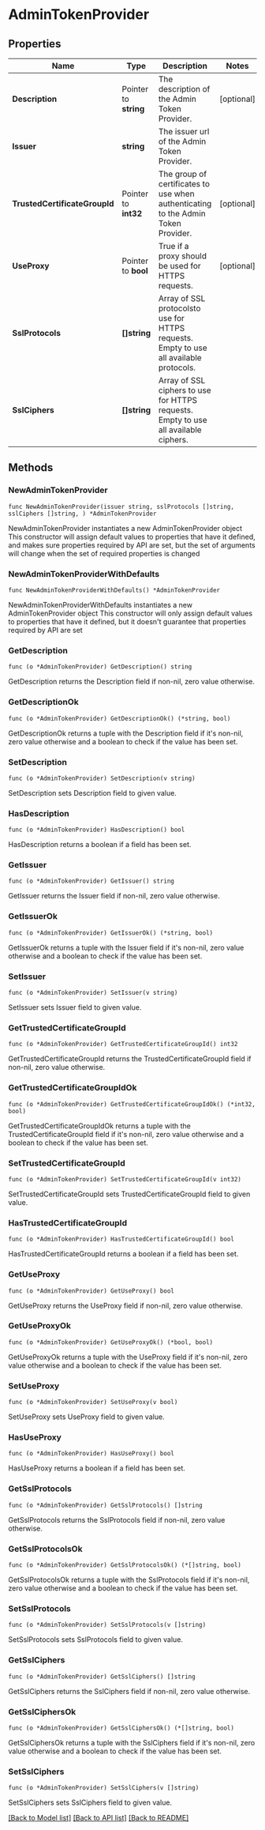 # AdminTokenProvider

## Properties

Name | Type | Description | Notes
------------ | ------------- | ------------- | -------------
**Description** | Pointer to **string** | The description of the Admin Token Provider. | [optional] 
**Issuer** | **string** | The issuer url of the Admin Token Provider. | 
**TrustedCertificateGroupId** | Pointer to **int32** | The group of certificates to use when authenticating to the Admin Token Provider. | [optional] 
**UseProxy** | Pointer to **bool** | True if a proxy should be used for HTTPS requests. | [optional] 
**SslProtocols** | **[]string** | Array of SSL protocolsto use for HTTPS requests. Empty to use all available protocols. | 
**SslCiphers** | **[]string** | Array of SSL ciphers to use for HTTPS requests. Empty to use all available ciphers. | 

## Methods

### NewAdminTokenProvider

`func NewAdminTokenProvider(issuer string, sslProtocols []string, sslCiphers []string, ) *AdminTokenProvider`

NewAdminTokenProvider instantiates a new AdminTokenProvider object
This constructor will assign default values to properties that have it defined,
and makes sure properties required by API are set, but the set of arguments
will change when the set of required properties is changed

### NewAdminTokenProviderWithDefaults

`func NewAdminTokenProviderWithDefaults() *AdminTokenProvider`

NewAdminTokenProviderWithDefaults instantiates a new AdminTokenProvider object
This constructor will only assign default values to properties that have it defined,
but it doesn't guarantee that properties required by API are set

### GetDescription

`func (o *AdminTokenProvider) GetDescription() string`

GetDescription returns the Description field if non-nil, zero value otherwise.

### GetDescriptionOk

`func (o *AdminTokenProvider) GetDescriptionOk() (*string, bool)`

GetDescriptionOk returns a tuple with the Description field if it's non-nil, zero value otherwise
and a boolean to check if the value has been set.

### SetDescription

`func (o *AdminTokenProvider) SetDescription(v string)`

SetDescription sets Description field to given value.

### HasDescription

`func (o *AdminTokenProvider) HasDescription() bool`

HasDescription returns a boolean if a field has been set.

### GetIssuer

`func (o *AdminTokenProvider) GetIssuer() string`

GetIssuer returns the Issuer field if non-nil, zero value otherwise.

### GetIssuerOk

`func (o *AdminTokenProvider) GetIssuerOk() (*string, bool)`

GetIssuerOk returns a tuple with the Issuer field if it's non-nil, zero value otherwise
and a boolean to check if the value has been set.

### SetIssuer

`func (o *AdminTokenProvider) SetIssuer(v string)`

SetIssuer sets Issuer field to given value.


### GetTrustedCertificateGroupId

`func (o *AdminTokenProvider) GetTrustedCertificateGroupId() int32`

GetTrustedCertificateGroupId returns the TrustedCertificateGroupId field if non-nil, zero value otherwise.

### GetTrustedCertificateGroupIdOk

`func (o *AdminTokenProvider) GetTrustedCertificateGroupIdOk() (*int32, bool)`

GetTrustedCertificateGroupIdOk returns a tuple with the TrustedCertificateGroupId field if it's non-nil, zero value otherwise
and a boolean to check if the value has been set.

### SetTrustedCertificateGroupId

`func (o *AdminTokenProvider) SetTrustedCertificateGroupId(v int32)`

SetTrustedCertificateGroupId sets TrustedCertificateGroupId field to given value.

### HasTrustedCertificateGroupId

`func (o *AdminTokenProvider) HasTrustedCertificateGroupId() bool`

HasTrustedCertificateGroupId returns a boolean if a field has been set.

### GetUseProxy

`func (o *AdminTokenProvider) GetUseProxy() bool`

GetUseProxy returns the UseProxy field if non-nil, zero value otherwise.

### GetUseProxyOk

`func (o *AdminTokenProvider) GetUseProxyOk() (*bool, bool)`

GetUseProxyOk returns a tuple with the UseProxy field if it's non-nil, zero value otherwise
and a boolean to check if the value has been set.

### SetUseProxy

`func (o *AdminTokenProvider) SetUseProxy(v bool)`

SetUseProxy sets UseProxy field to given value.

### HasUseProxy

`func (o *AdminTokenProvider) HasUseProxy() bool`

HasUseProxy returns a boolean if a field has been set.

### GetSslProtocols

`func (o *AdminTokenProvider) GetSslProtocols() []string`

GetSslProtocols returns the SslProtocols field if non-nil, zero value otherwise.

### GetSslProtocolsOk

`func (o *AdminTokenProvider) GetSslProtocolsOk() (*[]string, bool)`

GetSslProtocolsOk returns a tuple with the SslProtocols field if it's non-nil, zero value otherwise
and a boolean to check if the value has been set.

### SetSslProtocols

`func (o *AdminTokenProvider) SetSslProtocols(v []string)`

SetSslProtocols sets SslProtocols field to given value.


### GetSslCiphers

`func (o *AdminTokenProvider) GetSslCiphers() []string`

GetSslCiphers returns the SslCiphers field if non-nil, zero value otherwise.

### GetSslCiphersOk

`func (o *AdminTokenProvider) GetSslCiphersOk() (*[]string, bool)`

GetSslCiphersOk returns a tuple with the SslCiphers field if it's non-nil, zero value otherwise
and a boolean to check if the value has been set.

### SetSslCiphers

`func (o *AdminTokenProvider) SetSslCiphers(v []string)`

SetSslCiphers sets SslCiphers field to given value.



[[Back to Model list]](../README.md#documentation-for-models) [[Back to API list]](../README.md#documentation-for-api-endpoints) [[Back to README]](../README.md)


